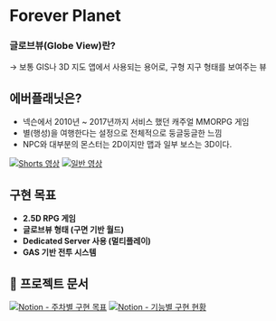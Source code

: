 # Forever Planet

### 글로브뷰(Globe View)란?



→ 보통 GIS나 3D 지도 앱에서 사용되는 용어로, 구형 지구 형태를 보여주는 뷰

## 에버플래닛은?



- 넥슨에서 2010년 ~ 2017년까지 서비스 했던 캐주얼 MMORPG 게임
- 별(행성)을 여행한다는 설정으로 전체적으로 둥글둥글한 느낌
- NPC와 대부분의 몬스터는 2D이지만 맵과 일부 보스는 3D이다.

[![Shorts 영상](https://img.youtube.com/vi/jDdYmidad_M/0.jpg)](https://youtube.com/shorts/jDdYmidad_M?feature=shared)
[![일반 영상](https://img.youtube.com/vi/Mxx-USwcKOM/0.jpg)](https://youtu.be/Mxx-USwcKOM?feature=shared)

## 구현 목표



- **2.5D RPG 게임**
- **글로브뷰 형태 (구면 기반 월드)**
- **Dedicated Server 사용 (멀티플레이)**
- **GAS 기반 전투 시스템**

## 📌 프로젝트 문서

[![Notion - 주차별 구현 목표](https://img.shields.io/badge/Notion-주차별_구현_목표-blue?logo=notion)](https://www.notion.so/1d2950b20afa80a78000d4f9e954e177?pvs=21)
[![Notion - 기능별 구현 현황](https://img.shields.io/badge/Notion-기능별_구현_현황-green?logo=notion)](https://www.notion.so/1d2950b20afa807386cddb3893110501?pvs=21)
